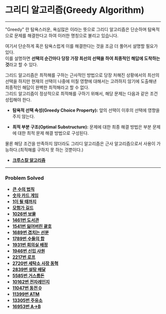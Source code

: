 # 그리디 알고리즘(Greedy Algorithm)

------------
  

"Greedy" 란 탐욕스러운, 욕심많은 이라는 뜻으로 그리디 알고리즘은 단순하며 탐욕적으로 문제를 해결한다고 하여 이러한 명칭으로 불리고 있습니다.  
  
여기서 단순하게 혹은 탐욕스럽게 이를 해결한다는 것을 조금 더 풀어서 설명할 필요가 있다.  
이를 설명하면 **선택의 순간마다 당장 가장 최선의 선택을 하여 최종적인 해답에 도착하는 것**라고 할 수 있다.  

그리드 알고리즘은 최적해를 구하는 근사적인 방법으로 당장 처해진 상황에서의 최선의 선택을 하지만 현재의 선택이 나중에 미칠 영향에 대해서는 고려하지 않기에 도출해낸 최종적인 해답이 완벽한 최적해라고 할 수 없다.  
그리드 알고리즘이 정상적으로 최적해를 구하기 위해서, 해당 문제는 다음과 같은 조건 성립해야 한다.
- **탐욕적 선택 속성(Greedy Choice Property):** 앞의 선택이 이후의 선택에 영향을 주지 않는다.  

- **최적 부분 구조(Optimal Substructure):** 문제에 대한 최종 해결 방법은 부분 문제에 대한 최적 문제 해결 방법으로 구성된다.

물론 해당 조건을 만족하지 않더라도 그리디 알고리즘은 근사 알고리즘으로서 사용이 가능하다.(최적해를 구하지 못 하는 것뿐이다.)  

- [**크루스칼 알고리즘**](https://github.com/ChanghyunRyu/Python_CodingTest_note/tree/main/greedy_algorithm/kruskal_algorithm)

****
### Problem Solved

- [**큰 수의 법칙**](https://github.com/ChanghyunRyu/Python_CodingTest_note/tree/main/greedy_algorithm/law%20of%20large%20numbers)
- [**숫자 카드 게임**](https://github.com/ChanghyunRyu/Python_CodingTest_note/tree/main/greedy_algorithm/number%20card%20game)
- [**1이 될 때까지**](https://github.com/ChanghyunRyu/Python_CodingTest_note/tree/main/greedy_algorithm/until%20one)
- [**모험가 길드**](https://github.com/ChanghyunRyu/Python_CodingTest_note/tree/main/greedy_algorithm/adventurer's_guild)
- [**1026번 보물**](https://github.com/ChanghyunRyu/Python_CodingTest_note/tree/main/greedy_algorithm/1026_treasure)
- [**1461번 도서관**](https://github.com/ChanghyunRyu/Python_CodingTest_note/tree/main/greedy_algorithm/library)
- [**1541번 잃어버린 괄호**](https://github.com/ChanghyunRyu/Python_CodingTest_note/tree/main/greedy_algorithm/missing%20parenthesis)
- [**1689번 겹치는 선분**](https://github.com/ChanghyunRyu/Python_CodingTest_note/tree/main/greedy_algorithm/overlapping%20lines)
- [**1789번 수들의 합**](https://github.com/ChanghyunRyu/Python_CodingTest_note/tree/main/greedy_algorithm/1789_sum_of_num)
- [**1931번 회의실 배정**](https://github.com/ChanghyunRyu/Python_CodingTest_note/tree/main/greedy_algorithm/meeting%20room%20assignment)
- [**1946번 신입 사원**](https://github.com/ChanghyunRyu/Python_CodingTest_note/tree/main/greedy_algorithm/new%20recruits)
- [**2217번 로프**](https://github.com/ChanghyunRyu/Python_CodingTest_note/tree/main/greedy_algorithm/2217_rope)
- [**2720번 세탁소 사장 동혁**](https://github.com/ChanghyunRyu/Python_CodingTest_note/tree/main/greedy_algorithm/2720_laundry_owner)
- [**2839번 설탕 배달**](https://github.com/ChanghyunRyu/Python_CodingTest_note/tree/main/greedy_algorithm/suger_delivery)
- [**5585번 거스름돈**](https://github.com/ChanghyunRyu/Python_CodingTest_note/tree/main/greedy_algorithm/5585_change#problem-solved-check)
- [**10162번 전자레인지**](https://github.com/ChanghyunRyu/Python_CodingTest_note/tree/main/greedy_algorithm/10162_microwave)
- [**11047번 동전 0**](https://github.com/ChanghyunRyu/Python_CodingTest_note/tree/main/greedy_algorithm/11047_coin_zero)
- [**11399번 ATM**](https://github.com/ChanghyunRyu/Python_CodingTest_note/tree/main/greedy_algorithm/11399_ATM)
- [**13305번 주유소**](https://github.com/ChanghyunRyu/Python_CodingTest_note/tree/main/greedy_algorithm/13305_gas_station)
- [**16953번 A→B**](https://github.com/ChanghyunRyu/Python_CodingTest_note/tree/main/greedy_algorithm/16953_A_to_B)
